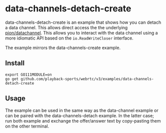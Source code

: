 # data-channels-detach-create
data-channels-detach-create is an example that shows how you can detach a data channel. This allows direct access the the underlying [pion/datachannel](https://github.com/pion/datachannel). This allows you to interact with the data channel using a more idiomatic API based on the `io.ReadWriteCloser` interface.

The example mirrors the data-channels-create example.

## Install
```
export GO111MODULE=on
go get github.com/playback-sports/webrtc/v3/examples/data-channels-detach-create
```

## Usage
The example can be used in the same way as the data-channel example or can be paired with the data-channels-detach example. In the latter case; run both example and exchange the offer/answer text by copy-pasting them on the other terminal.
